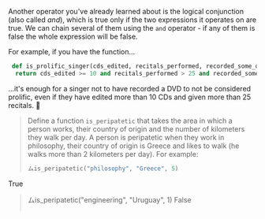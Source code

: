Another operator you've already learned about is the logical conjunction (also called _and_), which is true only if the two expressions it operates on are true. We can chain several of them using the `and` operator - if any of them is false the whole expression will be false.

For example, if you have the function...

```python
 def is_prolific_singer(cds_edited, recitals_performed, recorded_some_dvd):
  return cds_edited >= 10 and recitals_performed > 25 and recorded_some_dvd
```

...it's enough for a singer not to have recorded a DVD to not be considered prolific, even if they have edited more than 10 CDs and given more than 25 recitals. :guitar:

> Define a function `is_peripatetic` that takes the area in which a person works, their country of origin and the number of kilometers they walk per day. A person is peripatetic when they work in philosophy, their country of origin is Greece and likes to walk (he walks more than 2 kilometers per day). For example:
>
> ```python
> ムis_peripatetic("philosophy", "Greece", 5)
True
> ムis_peripatetic("engineering", "Uruguay", 1)
False
> ```
